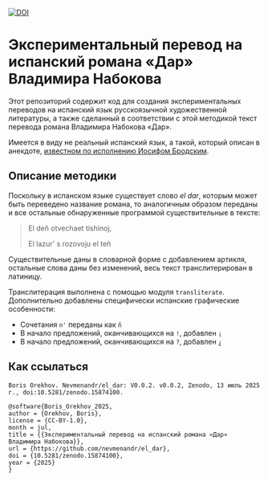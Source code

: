 [![DOI](https://zenodo.org/badge/DOI/10.5281/zenodo.15874100.svg)](https://doi.org/10.5281/zenodo.15874100)

# Экспериментальный перевод на испанский романа «Дар» Владимира Набокова

Этот репозиторий содержит код для создания экспериментальных переводов на испанский язык русскоязычной художественной литературы, а также сделанный в соответствии с этой методикой текст перевода романа Владимира Набокова «Дар».

Имеется в виду не реальный испанский язык, а такой, который описан в анекдоте, [известном по исполнению Иосифом Бродским](https://vk.com/video-29094228_165525295).

## Описание методики

Поскольку в испанском языке существует слово *el dar*, которым может быть переведено название романа, то аналогичным образом переданы и все остальные обнаруженные программой существительные в тексте:

> El deñ otvechaet tishinoj,
> 
> El lazur' s rozovoju el teñ

Существительные даны в словарной форме с добавлением артикля, остальные слова даны без изменений, весь текст транслитерирован в латиницу.

Транслитерация выполнена с помощью модуля `transliterate`. Дополнительно добавлены специфически испанские графические особенности:
* Сочетания `n'` переданы как `ñ`
* В начало предложений, оканчивающихся на `!`, добавлен `¡`
* В начало предложений, оканчивающихся на `?`, добавлен `¿`

## Как ссылаться

`Boris Orekhov. Nevmenandr/el_dar: V0.0.2. v0.0.2, Zenodo, 13 июль 2025 г., doi:10.5281/zenodo.15874100.`

```
@software{Boris_Orekhov_2025,
author = {Orekhov, Boris},
license = {CC-BY-1.0},
month = jul,
title = {{Экспериментальный перевод на испанский романа «Дар» Владимира Набокова}},
url = {https://github.com/nevmenandr/el_dar},
doi = {10.5281/zenodo.15874100},
year = {2025}
}
```
